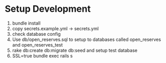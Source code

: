 Setup Development
============

1. bundle install
2. copy secrets.example.yml -> secrets.yml
3. check database config
4. Use db/open_reserves.sql to setup to databases called open_reserves and open_reserves_test
5. rake db:create db:migrate db:seed and setup test database
6. SSL=true bundle exec rails s
